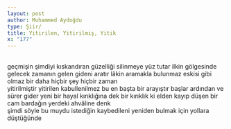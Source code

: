```yaml
---
layout: post
author: Muhammed Aydoğdu
type: Şiir/
title: Yitirilen, Yitirilmiş, Yitik
x: "177"
---
```

<br/>
geçmişin  
şimdiyi kıskandıran güzelliği  
silinmeye yüz tutar ilkin  
gölgesinde gelecek zamanın   
gelen gideni aratır  
lâkin aramakla bulunmaz  
eskisi gibi olmaz bir daha hiçbir şey  
hiçbir zaman  
<br/>
yitirilmiştir yitirilen  
kabullenilmez bu en başta  
bir arayıştır başlar ardından  
ve sürer gider yeni bir hayal kırıklığına dek  
bir kırıklık ki  
elden kayıp düşen bir cam bardağın  
yerdeki ahvâline denk  
<br/>
şimdi söyle  
bu muydu istediğin  
kaybedileni yeniden bulmak için  
yollara düştüğünde  
